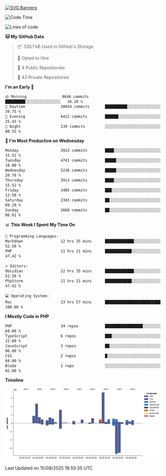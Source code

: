 [![SVG Banners](https://svg-banners.vercel.app/api?type=glitch&text1=Gere_Lajos%F0%9F%92%BB&width=800&height=400)](https://github.com/Akshay090/svg-banners)

<!--START_SECTION:waka-->
![Code Time](http://img.shields.io/badge/Code%20Time-2%2C771%20hrs%2031%20mins-blue)

![Lines of code](https://img.shields.io/badge/From%20Hello%20World%20I%27ve%20Written-15.9%20million%20lines%20of%20code-blue)

**🐱 My GitHub Data** 

> 📦 336.1 kB Used in GitHub's Storage 
 > 
> 💼 Opted to Hire
 > 
> 📜 4 Public Repositories 
 > 
> 🔑 43 Private Repositories 
 > 
**I'm an Early 🐤** 

```text
🌞 Morning                8644 commits        █████████░░░░░░░░░░░░░░░░   34.28 % 
🌆 Daytime                10024 commits       ██████████░░░░░░░░░░░░░░░   39.75 % 
🌃 Evening                6412 commits        ██████░░░░░░░░░░░░░░░░░░░   25.43 % 
🌙 Night                  139 commits         ░░░░░░░░░░░░░░░░░░░░░░░░░   00.55 % 
```
📅 **I'm Most Productive on Wednesday** 

```text
Monday                   3913 commits        ████░░░░░░░░░░░░░░░░░░░░░   15.52 % 
Tuesday                  4741 commits        █████░░░░░░░░░░░░░░░░░░░░   18.80 % 
Wednesday                5236 commits        █████░░░░░░░░░░░░░░░░░░░░   20.76 % 
Thursday                 3913 commits        ████░░░░░░░░░░░░░░░░░░░░░   15.52 % 
Friday                   3405 commits        ███░░░░░░░░░░░░░░░░░░░░░░   13.50 % 
Saturday                 2343 commits        ██░░░░░░░░░░░░░░░░░░░░░░░   09.29 % 
Sunday                   1668 commits        ██░░░░░░░░░░░░░░░░░░░░░░░   06.61 % 
```


📊 **This Week I Spent My Time On** 

```text
💬 Programming Languages: 
Markdown                 12 hrs 35 mins      █████████████░░░░░░░░░░░░   52.58 % 
PHP                      11 hrs 21 mins      ████████████░░░░░░░░░░░░░   47.42 % 

🔥 Editors: 
Obsidian                 12 hrs 35 mins      █████████████░░░░░░░░░░░░   52.58 % 
PhpStorm                 11 hrs 21 mins      ████████████░░░░░░░░░░░░░   47.42 % 

💻 Operating System: 
Mac                      23 hrs 57 mins      █████████████████████████   100.00 % 
```

**I Mostly Code in PHP** 

```text
PHP                      34 repos            █████████████████░░░░░░░░   68.00 % 
TypeScript               6 repos             ███░░░░░░░░░░░░░░░░░░░░░░   12.00 % 
JavaScript               3 repos             ██░░░░░░░░░░░░░░░░░░░░░░░   06.00 % 
CSS                      2 repos             █░░░░░░░░░░░░░░░░░░░░░░░░   04.00 % 
Blade                    1 repo              ░░░░░░░░░░░░░░░░░░░░░░░░░   02.00 % 
```



**Timeline**

![Lines of Code chart](https://raw.githubusercontent.com/gere-lajos/gere-lajos/main/assets/bar_graph.png)


 Last Updated on 15/08/2025 18:50:35 UTC
<!--END_SECTION:waka-->
